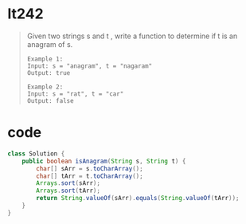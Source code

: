 # lt242
>Given two strings s and t , write a function to determine if t is an anagram of s.
>
>     Example 1:
>     Input: s = "anagram", t = "nagaram"
>     Output: true
>     
>     Example 2:
>     Input: s = "rat", t = "car"
>     Output: false

# code
```java
class Solution {
    public boolean isAnagram(String s, String t) {
        char[] sArr = s.toCharArray();
        char[] tArr = t.toCharArray();
        Arrays.sort(sArr);
        Arrays.sort(tArr);
        return String.valueOf(sArr).equals(String.valueOf(tArr));
    }
}
```